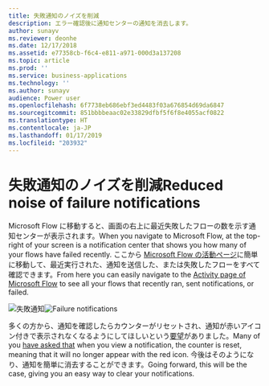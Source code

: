 ```yaml
---
title: 失敗通知のノイズを削減
description: エラー確認後に通知センターの通知を消去します。
author: sunayv
ms.reviewer: deonhe
ms.date: 12/17/2018
ms.assetid: e77358cb-f6c4-e811-a971-000d3a137208
ms.topic: article
ms.prod: ''
ms.service: business-applications
ms.technology: ''
ms.author: sunayv
audience: Power user
ms.openlocfilehash: 6f7738eb686ebf3ed4483f03a676854d69da6847
ms.sourcegitcommit: 851bbbbeaac02e33829dfbf5f6f8e4055acf0822
ms.translationtype: HT
ms.contentlocale: ja-JP
ms.lasthandoff: 01/17/2019
ms.locfileid: "203932"
---
```

# <a name="reduced-noise-of-failure-notifications"></a><span data-ttu-id="36841-103">失敗通知のノイズを削減</span><span class="sxs-lookup"><span data-stu-id="36841-103">Reduced noise of failure notifications</span></span>

<span data-ttu-id="36841-104">Microsoft Flow に移動すると、画面の右上に最近失敗したフローの数を示す通知センターが表示されます。</span><span class="sxs-lookup"><span data-stu-id="36841-104">When you navigate to Microsoft Flow, at the top-right of your screen is a notification center that shows you how many of your flows have failed recently.</span></span> <span data-ttu-id="36841-105">ここから [Microsoft Flow の活動ページ](https://flow.microsoft.com/manage/activities)に簡単に移動して、最近実行された、通知を送信した、または失敗したフローをすべて確認できます。</span><span class="sxs-lookup"><span data-stu-id="36841-105">From here you can easily navigate to the [Activity page of Microsoft Flow](https://flow.microsoft.com/manage/activities) to see all your flows that recently ran, sent notifications, or failed.</span></span>

<span data-ttu-id="36841-106">![失敗通知](media/reduced-failure-noise-1.png "失敗通知")</span><span class="sxs-lookup"><span data-stu-id="36841-106">![Failure notifications](media/reduced-failure-noise-1.png "Failure notifications")</span></span>

<span data-ttu-id="36841-107">多くの方から、通知を確認したらカウンターがリセットされ、通知が赤いアイコン付きで表示されなくなるようにしてほしいという[要望](https://powerusers.microsoft.com/t5/Flow-Ideas/Clear-Notifications/idi-p/5402)がありました。</span><span class="sxs-lookup"><span data-stu-id="36841-107">Many of you [have asked that](https://powerusers.microsoft.com/t5/Flow-Ideas/Clear-Notifications/idi-p/5402) when you view a notification, the counter is reset, meaning that it will no longer appear with the red icon.</span></span> <span data-ttu-id="36841-108">今後はそのようになり、通知を簡単に消去することができます。</span><span class="sxs-lookup"><span data-stu-id="36841-108">Going forward, this will be the case, giving you an easy way to clear your notifications.</span></span>
